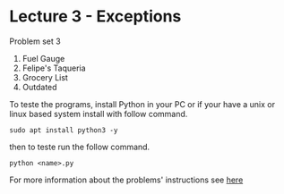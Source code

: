 # Lecture 3 - Exceptions

Problem set 3
1. Fuel Gauge
2. Felipe's Taqueria
3. Grocery List
4. Outdated

To teste the programs, install Python in your PC or if your have a unix or linux based system install with follow command.

~~~
sudo apt install python3 -y
~~~

then to teste run the follow command.

~~~
python <name>.py
~~~

For more information about the problems' instructions see [here](https://cs50.harvard.edu/python/2022/psets/3)